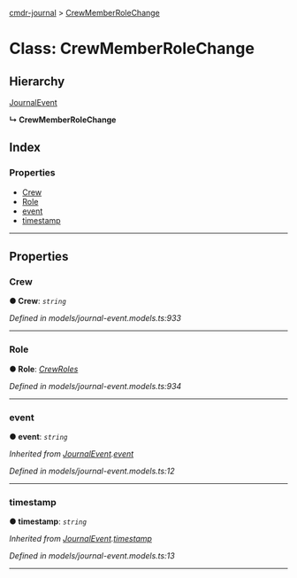 [cmdr-journal](../README.md) > [CrewMemberRoleChange](../classes/crewmemberrolechange.md)



# Class: CrewMemberRoleChange

## Hierarchy


 [JournalEvent](journalevent.md)

**↳ CrewMemberRoleChange**







## Index

### Properties

* [Crew](crewmemberrolechange.md#crew)
* [Role](crewmemberrolechange.md#role)
* [event](crewmemberrolechange.md#event)
* [timestamp](crewmemberrolechange.md#timestamp)



---
## Properties
<a id="crew"></a>

###  Crew

**●  Crew**:  *`string`* 

*Defined in models/journal-event.models.ts:933*





___

<a id="role"></a>

###  Role

**●  Role**:  *[CrewRoles](../enums/crewroles.md)* 

*Defined in models/journal-event.models.ts:934*





___

<a id="event"></a>

###  event

**●  event**:  *`string`* 

*Inherited from [JournalEvent](journalevent.md).[event](journalevent.md#event)*

*Defined in models/journal-event.models.ts:12*





___

<a id="timestamp"></a>

###  timestamp

**●  timestamp**:  *`string`* 

*Inherited from [JournalEvent](journalevent.md).[timestamp](journalevent.md#timestamp)*

*Defined in models/journal-event.models.ts:13*





___


